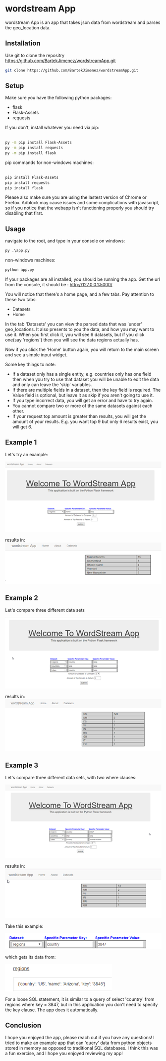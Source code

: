 # wordstream App

wordstream App is an app that takes json data from wordstream and parses the geo_location data. 

## Installation

Use git to clone the repositry https://github.com/BartekJimenez/wordstreamApp.git

```bash
git clone https://github.com/BartekJimenez/wordstreamApp.git
```

## Setup

Make sure you have the following python packages:
- flask
- Flask-Assets
- requests

If you don't, install whatever you need via pip:

```bash

py -m pip install Flask-Assets
py -m pip install requests
py -m pip install flask
```

pip commands for non-windows machines:
```bash

pip install Flask-Assets
pip install requests
pip install flask
```

Please also make sure you are using the lastest version of Chrome or Firefox. Adblock may cause issues and some complications with javascript, so if you notice that the webapp isn't functioning properly you should try disabling that first.

## Usage



navigate to the root, and type in your console on windows:
```python
py .\app.py

```

non-windows machines:
```python
python app.py 

```

If your packages are all installed, you should be running the app. Get the url from the console, it should be : http://127.0.0.1:5000/

You will notice that there's a home page, and a few tabs. Pay attention to these two tabs:
- Datasets
- Home

In the tab 'Datasets' you can view the parsed data that was 'under' geo_locations. It also presents to you the data, and how you may want to use it. When you first click it, you will see 6 datasets, but if you click one(say 'regions') then you will see the data regions actually has.

Now if you click the 'Home' button again, you will return to the main screen and see a simple input widget. 

Some key things to note:
- If a dataset only has a single entity, e.g. countries only has one field then when you try to use that dataset you will be unable to edit the data and only can leave the 'skip' variables.
- If there are multiple fields in a dataset, then the key field is required. The Value field is optional, but leave it as skip if you aren't going to use it.
- If you type incorrect data, you will get an error and have to try again. 
- You cannot compare two or more of the same datasets against each other.
- If your request top amount is greater than results, you will get the amount of your results. E.g. you want top 9 but only 6 results exist, you will get 6. 

## Example 1

Let's try an example:

![step one](images/stepOne.png)

results in:
![result one](images/resultOne.png)

## Example 2

Let's compare three different data sets 

![step two](images/stepTwo.png)

results in:
![result two](images/resultTwo.png)

## Example 3 

Let's compare three different data sets, with two where clauses:

![step three](images/stepThree.png)

results in:
![result three](images/resultThree.png)

Take this example:

![review three](images/reviewThree.png)

which gets its data from:

![review threetwo](images/reviewThree-2.png)

 For a loose SQL statement, it is similar to a query of select 'country' from regions where key = 3847, but in this application you don't need to specify the key clause. The app does it automatically.

 ## Conclusion

 I hope you enjoyed the app, please reach out if you have any questions! I tried to make an example app that can 'query' data from python objects stored in memory as opposed to traditional SQL databases. I think this was a fun exercise, and I hope you enjoyed reviewing my app!

